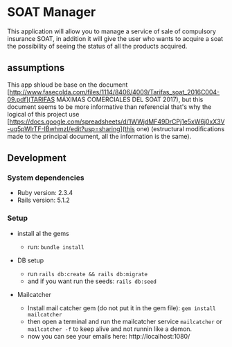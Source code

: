 # SOAT Manager

This application will allow you to manage a service of sale of compulsory insurance SOAT, in addition it will give the user who wants to acquire a soat the possibility of seeing the status of all the products acquired.

## assumptions 

This app shloud be base on the document [http://www.fasecolda.com/files/1114/8406/4009/Tarifas_soat_2016C004-09.pdf](TARIFAS MÁXIMAS COMERCIALES DEL SOAT 2017), but this document seems to be more informative than referencial that's why the logical of this project use [https://docs.google.com/spreadsheets/d/1WWjdMF49DrCPj1e5xW6j0xX3V-uq5pWlrTF-IBwhmzI/edit?usp=sharing](this one) (estructural modifications made to the principal document, all the information is the same).

## Development

### System dependencies
* Ruby version: 2.3.4
* Rails version: 5.1.2
  
### Setup
* install al the gems
  *  run: ``bundle install ``

* DB setup
  * run ``rails db:create && rails db:migrate``
  * and if you want run the seeds: ``rails db:seed``

* Mailcatcher
  * Install mail catcher gem (do not put it in the gem file): ``gem install mailcatcher``
  * then open a terminal and run the mailcatcher service ``mailcatcher`` or ``mailcatcher -f`` to keep alive and not runnin like a demon.
  * now you can see your emails here: http://localhost:1080/